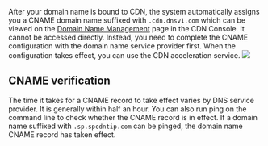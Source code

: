After your domain name is bound to CDN, the system automatically assigns you a CNAME domain name suffixed with `.cdn.dnsv1.com` which can be viewed on the [Domain Name Management](https://console.cloud.tencent.com/cdn/access) page in the CDN Console. It cannot be accessed directly. Instead, you need to complete the CNAME configuration with the domain name service provider first. When the configuration takes effect, you can use the CDN acceleration service.
![](https://main.qcloudimg.com/raw/78d17f30169609610fd7a2eda4ceaf1d.png)

## CNAME verification
The time it takes for a CNAME record to take effect varies by DNS service provider. It is generally within half an hour. You can also run ping on the command line to check whether the CNAME record is in effect. If a domain name suffixed with `.sp.spcdntip.com` can be pinged, the domain name CNAME record has taken effect.

